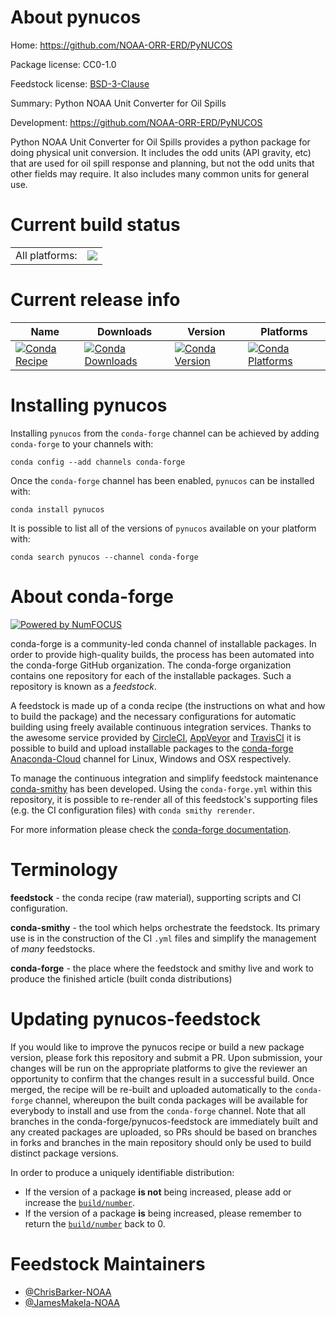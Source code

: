About pynucos
=============

Home: https://github.com/NOAA-ORR-ERD/PyNUCOS

Package license: CC0-1.0

Feedstock license: [BSD-3-Clause](https://github.com/conda-forge/pynucos-feedstock/blob/master/LICENSE.txt)

Summary: Python NOAA Unit Converter for Oil Spills

Development: https://github.com/NOAA-ORR-ERD/PyNUCOS

Python NOAA Unit Converter for Oil Spills provides a python package for
doing physical unit conversion. It includes the odd units (API gravity,
etc) that are used for oil spill response and planning, but not the odd
units that other fields may require.
It also includes many common units for general use.


Current build status
====================


<table><tr><td>All platforms:</td>
    <td>
      <a href="https://dev.azure.com/conda-forge/feedstock-builds/_build/latest?definitionId=8786&branchName=master">
        <img src="https://dev.azure.com/conda-forge/feedstock-builds/_apis/build/status/pynucos-feedstock?branchName=master">
      </a>
    </td>
  </tr>
</table>

Current release info
====================

| Name | Downloads | Version | Platforms |
| --- | --- | --- | --- |
| [![Conda Recipe](https://img.shields.io/badge/recipe-pynucos-green.svg)](https://anaconda.org/conda-forge/pynucos) | [![Conda Downloads](https://img.shields.io/conda/dn/conda-forge/pynucos.svg)](https://anaconda.org/conda-forge/pynucos) | [![Conda Version](https://img.shields.io/conda/vn/conda-forge/pynucos.svg)](https://anaconda.org/conda-forge/pynucos) | [![Conda Platforms](https://img.shields.io/conda/pn/conda-forge/pynucos.svg)](https://anaconda.org/conda-forge/pynucos) |

Installing pynucos
==================

Installing `pynucos` from the `conda-forge` channel can be achieved by adding `conda-forge` to your channels with:

```
conda config --add channels conda-forge
```

Once the `conda-forge` channel has been enabled, `pynucos` can be installed with:

```
conda install pynucos
```

It is possible to list all of the versions of `pynucos` available on your platform with:

```
conda search pynucos --channel conda-forge
```


About conda-forge
=================

[![Powered by NumFOCUS](https://img.shields.io/badge/powered%20by-NumFOCUS-orange.svg?style=flat&colorA=E1523D&colorB=007D8A)](http://numfocus.org)

conda-forge is a community-led conda channel of installable packages.
In order to provide high-quality builds, the process has been automated into the
conda-forge GitHub organization. The conda-forge organization contains one repository
for each of the installable packages. Such a repository is known as a *feedstock*.

A feedstock is made up of a conda recipe (the instructions on what and how to build
the package) and the necessary configurations for automatic building using freely
available continuous integration services. Thanks to the awesome service provided by
[CircleCI](https://circleci.com/), [AppVeyor](https://www.appveyor.com/)
and [TravisCI](https://travis-ci.com/) it is possible to build and upload installable
packages to the [conda-forge](https://anaconda.org/conda-forge)
[Anaconda-Cloud](https://anaconda.org/) channel for Linux, Windows and OSX respectively.

To manage the continuous integration and simplify feedstock maintenance
[conda-smithy](https://github.com/conda-forge/conda-smithy) has been developed.
Using the ``conda-forge.yml`` within this repository, it is possible to re-render all of
this feedstock's supporting files (e.g. the CI configuration files) with ``conda smithy rerender``.

For more information please check the [conda-forge documentation](https://conda-forge.org/docs/).

Terminology
===========

**feedstock** - the conda recipe (raw material), supporting scripts and CI configuration.

**conda-smithy** - the tool which helps orchestrate the feedstock.
                   Its primary use is in the construction of the CI ``.yml`` files
                   and simplify the management of *many* feedstocks.

**conda-forge** - the place where the feedstock and smithy live and work to
                  produce the finished article (built conda distributions)


Updating pynucos-feedstock
==========================

If you would like to improve the pynucos recipe or build a new
package version, please fork this repository and submit a PR. Upon submission,
your changes will be run on the appropriate platforms to give the reviewer an
opportunity to confirm that the changes result in a successful build. Once
merged, the recipe will be re-built and uploaded automatically to the
`conda-forge` channel, whereupon the built conda packages will be available for
everybody to install and use from the `conda-forge` channel.
Note that all branches in the conda-forge/pynucos-feedstock are
immediately built and any created packages are uploaded, so PRs should be based
on branches in forks and branches in the main repository should only be used to
build distinct package versions.

In order to produce a uniquely identifiable distribution:
 * If the version of a package **is not** being increased, please add or increase
   the [``build/number``](https://conda.io/docs/user-guide/tasks/build-packages/define-metadata.html#build-number-and-string).
 * If the version of a package **is** being increased, please remember to return
   the [``build/number``](https://conda.io/docs/user-guide/tasks/build-packages/define-metadata.html#build-number-and-string)
   back to 0.

Feedstock Maintainers
=====================

* [@ChrisBarker-NOAA](https://github.com/ChrisBarker-NOAA/)
* [@JamesMakela-NOAA](https://github.com/JamesMakela-NOAA/)

